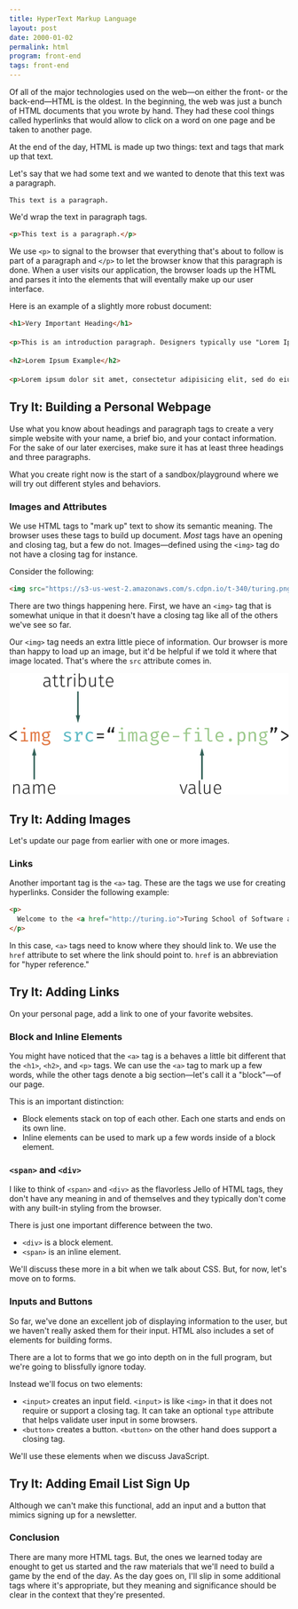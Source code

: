 ```yaml
---
title: HyperText Markup Language
layout: post
date: 2000-01-02
permalink: html
program: front-end
tags: front-end
---
```


Of all of the major technologies used on the web—on either the front- or the back-end—HTML is the oldest. In the beginning, the web was just a bunch of HTML documents that you wrote by hand. They had these cool things called hyperlinks that would allow to click on a word on one page and be taken to another page.

At the end of the day, HTML is made up two things: text and tags that mark up that text.

Let's say that we had some text and we wanted to denote that this text was a paragraph.

```
This text is a paragraph.
```

We'd wrap the text in paragraph tags.

```html
<p>This text is a paragraph.</p>
```

We use `<p>` to signal to the browser that everything that's about to follow is part of a paragraph and `</p>` to let the browser know that this paragraph is done. When a user visits our application, the browser loads up the HTML and parses it into the elements that will eventally make up our user interface.

Here is an example of a slightly more robust document:

```html
<h1>Very Important Heading</h1>

<p>This is an introduction paragraph. Designers typically use "Lorem Ipsum" to fill out space in their designs while they wait for the real content. Lorem Ipsum looks kind of like Latin, but it's actually completely bogus. The nice part is that it has roughly the same distribution of word sizes as English.</p>

<h2>Lorem Ipsum Example</h2>

<p>Lorem ipsum dolor sit amet, consectetur adipisicing elit, sed do eiusmod tempor incididunt ut labore et dolore magna aliqua. Ut enim ad minim veniam, quis nostrud exercitation ullamco laboris nisi ut aliquip ex ea commodo consequat. Duis aute irure dolor in reprehenderit in voluptate velit esse cillum dolore eu fugiat nulla pariatur. Excepteur sint occaecat cupidatat non proident, sunt in culpa qui officia deserunt mollit anim id est laborum.</p>
```

<div class="try-it">
<h2>Try It: Building a Personal Webpage</h2>

<p>Use what you know about headings and paragraph tags to create a very simple website with your name, a brief bio, and your contact information. For the sake of our later exercises, make sure it has at least three headings and three paragraphs.</p>
<p>What you create right now is the start of a sandbox/playground where we will try out different styles and behaviors.</p>
</div>

### Images and Attributes

We use HTML tags to "mark up" text to show its semantic meaning. The browser uses these tags to build up document. _Most_ tags have an opening and closing tag, but a few do not. Images—defined using the `<img>` tag do not have a closing tag for instance.

Consider the following:

```html
<img src="https://s3-us-west-2.amazonaws.com/s.cdpn.io/t-340/turing.png">
```

There are two things happening here. First, we have an `<img>` tag that is somewhat unique in that it doesn't have a closing tag like all of the others we've see so far.

Our `<img>` tag needs an extra little piece of information. Our browser is more than happy to load up an image, but it'd be helpful if we told it where that image located. That's where the `src` attribute comes in.

![Anatomy of an HTML Tag](/images/anatomy.png)

<div class="try-it">
<h2>Try It: Adding Images</h2>

<p>Let's update our page from earlier with one or more images.</p>
</div>

### Links

Another important tag is the `<a>` tag. These are the tags we use for creating hyperlinks. Consider the following example:

```html
<p>
  Welcome to the <a href="http://turing.io">Turing School of Software and Design</a>.
</p>
```

In this case, `<a>` tags need to know where they should link to. We use the `href` attribute to set where the link should point to. `href` is an abbreviation for "hyper reference."

<div class="try-it">
<h2>Try It: Adding Links</h2>

<p>On your personal page, add a link to one of your favorite websites.</p>
</div>

### Block and Inline Elements

You might have noticed that the `<a>` tag is a behaves a little bit different that the `<h1>`, `<h2>`, and `<p>` tags. We can use the `<a>` tag to mark up a few words, while the other tags denote a big section—let's call it a "block"—of our page.

This is an important distinction:

- Block elements stack on top of each other. Each one starts and ends on its own line.
- Inline elements can be used to mark up a few words inside of a block element.

### `<span>` and `<div>`

I like to think of `<span>` and `<div>` as the flavorless Jello of HTML tags, they don't have any meaning in and of themselves and they typically don't come with any built-in styling from the browser.

There is just one important difference between the two.

- `<div>` is a block element.
- `<span>` is an inline element.

We'll discuss these more in a bit when we talk about CSS. But, for now, let's move on to forms.

### Inputs and Buttons

So far, we've done an excellent job of displaying information to the user, but we haven't really asked them for their input. HTML also includes a set of elements for building forms.

There are a lot to forms that we go into depth on in the full program, but we're going to blissfully ignore today.

Instead we'll focus on two elements:

- `<input>` creates an input field. `<input>` is like `<img>` in that it does not require or support a closing tag. It can take an optional `type` attribute that helps validate user input in some browsers.
- `<button>` creates a button. `<button>` on the other hand does support a closing tag.

We'll use these elements when we discuss JavaScript.

<div class="try-it">
<h2>Try It: Adding Email List Sign Up</h2>

<p>Although we can't make this functional, add an input and a button that mimics signing up for a newsletter.</p>
</div>

### Conclusion

There are many more HTML tags. But, the ones we learned today are enought to get us started and the raw materials that we'll need to build a game by the end of the day. As the day goes on, I'll slip in some additional tags where it's appropriate, but they meaning and significance should be clear in the context that they're presented.